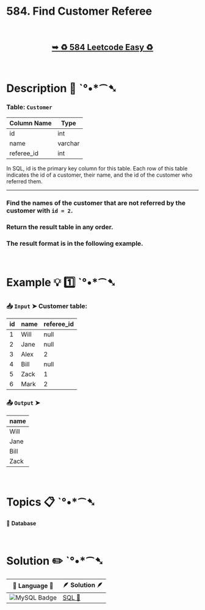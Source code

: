 # 584. Find Customer Referee

</br>

<h2 align="center"> 

<a href="https://leetcode.com/problems/find-customer-referee/description/?envType=study-plan-v2&envId=top-sql-50"><strong>➥ ♻️ 584 Leetcode Easy ♻️ </strong></a>
</h2>

</br>

# Description 📜 ˋ°•*⁀➷

### Table: `Customer`


| Column Name | Type    |
|-------------|---------|
| id          | int     |
| name        | varchar |
| referee_id  | int     |

In SQL, id is the primary key column for this table.
Each row of this table indicates the id of a customer, their name, and the id of the customer who referred them.

---

### Find the names of the customer that are not referred by the customer with `id = 2`.

### Return the result table in any order.

### The result format is in the following example.

</br>

# Example 💡 1️⃣ ˋ°•*⁀➷

  ### 📥 `Input`  ➤ Customer table:

| id | name | referee_id |
| -- | ---- | ---------- |
| 1  | Will | null       |
| 2  | Jane | null       |
| 3  | Alex | 2          |
| 4  | Bill | null       |
| 5  | Zack | 1          |
| 6  | Mark | 2          |

  ### 📤 `Output`  ➤

| name |
| ---- |
| Will |
| Jane |
| Bill |
| Zack |

</br>

# Topics 📋 ˋ°•*⁀➷

🔸 **Database**  </br>

</br>

# Solution ✏️ ˋ°•*⁀➷

| 📒 Language 📒  | 🪶 Solution 🪶 |
| ------------- | ------------- |
|  ![MySQL Badge](https://img.shields.io/badge/MySQL-4479A1?logo=mysql&logoColor=fff&style=for-the-badge)  | [SQL 🕍]() |